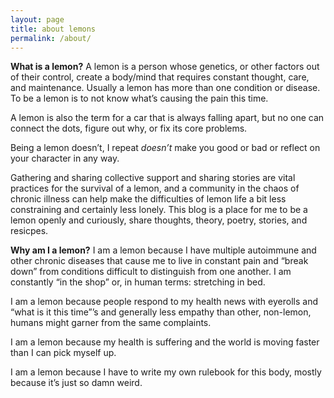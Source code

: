```yaml
---
layout: page
title: about lemons
permalink: /about/
---
```


**What is a lemon?**
A lemon is a person whose genetics, or other factors out of their control, create a body/mind that requires constant thought, care, and maintenance. 
Usually a lemon has more than one condition or disease. To be a lemon is to not know what’s causing the pain this time. 

A lemon is also the term for a car that is always falling apart, but no one can connect the dots, figure out why, or fix its core problems. 

Being a lemon doesn’t, I repeat _doesn’t_ make you good or bad or reflect on your character in any way. 

Gathering and sharing collective support and sharing stories are vital practices for the survival of a lemon, and a community in the chaos of chronic illness can help make the difficulties of lemon life a bit less constraining and certainly less lonely. This blog is a place for me to be a lemon openly and curiously, share thoughts, theory, poetry, stories, and resicpes. 


**Why am I a lemon?**
I am a lemon because I have multiple autoimmune and other chronic diseases that cause me to live in constant pain and “break down” from conditions difficult to distinguish from one another. I am constantly “in the shop” or, in human terms: stretching in bed. 

I am a lemon because people respond to my health news with eyerolls and “what is it this time”’s and generally less empathy than other, non-lemon, humans might garner from the same complaints. 

I am a lemon because my health is suffering and the world is moving faster than I can pick myself up.

I am a lemon because I have to write my own rulebook for this body, mostly because it’s just so damn weird. 


[jekyll-organization]: https://github.com/jekyll
